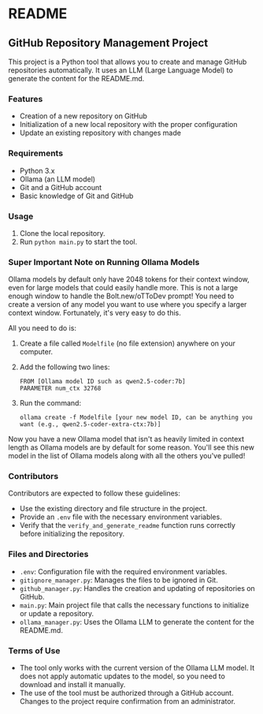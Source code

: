 # README

## GitHub Repository Management Project

This project is a Python tool that allows you to create and manage GitHub repositories automatically. It uses an LLM (Large Language Model) to generate the content for the README.md.

### Features

- Creation of a new repository on GitHub
- Initialization of a new local repository with the proper configuration
- Update an existing repository with changes made

### Requirements

- Python 3.x
- Ollama (an LLM model)
- Git and a GitHub account
- Basic knowledge of Git and GitHub

### Usage

1. Clone the local repository.
2. Run `python main.py` to start the tool.

### Super Important Note on Running Ollama Models

Ollama models by default only have 2048 tokens for their context window, even for large models that could easily handle more. This is not a large enough window to handle the Bolt.new/oTToDev prompt! You need to create a version of any model you want to use where you specify a larger context window. Fortunately, it's very easy to do this.

All you need to do is:

1. Create a file called `Modelfile` (no file extension) anywhere on your computer.
2. Add the following two lines:

   ```
   FROM [Ollama model ID such as qwen2.5-coder:7b]
   PARAMETER num_ctx 32768
   ```

3. Run the command:

   ```
   ollama create -f Modelfile [your new model ID, can be anything you want (e.g., qwen2.5-coder-extra-ctx:7b)]
   ```

Now you have a new Ollama model that isn't as heavily limited in context length as Ollama models are by default for some reason. You'll see this new model in the list of Ollama models along with all the others you've pulled!

### Contributors

Contributors are expected to follow these guidelines:

- Use the existing directory and file structure in the project.
- Provide an `.env` file with the necessary environment variables.
- Verify that the `verify_and_generate_readme` function runs correctly before initializing the repository.

### Files and Directories

- `.env`: Configuration file with the required environment variables.
- `gitignore_manager.py`: Manages the files to be ignored in Git.
- `github_manager.py`: Handles the creation and updating of repositories on GitHub.
- `main.py`: Main project file that calls the necessary functions to initialize or update a repository.
- `ollama_manager.py`: Uses the Ollama LLM to generate the content for the README.md.

### Terms of Use

- The tool only works with the current version of the Ollama LLM model. It does not apply automatic updates to the model, so you need to download and install it manually.
- The use of the tool must be authorized through a GitHub account. Changes to the project require confirmation from an administrator.